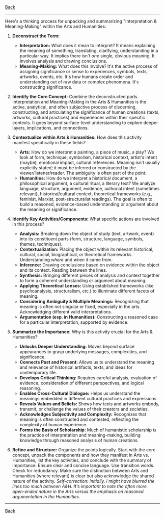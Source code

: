 [Back](README.md)

---

Here's a thinking process for unpacking and summarizing "Interpretation & Meaning-Making" within the Arts and Humanities:

1.  **Deconstruct the Term:**
    *   **Interpretation:** What does it mean to interpret? It means explaining the meaning of something, translating, clarifying, understanding in a particular way. It implies there isn't *one* single, obvious meaning. It involves analysis and drawing conclusions.
    *   **Meaning-Making:** What does this involve? It's the active process of assigning significance or sense to experiences, symbols, texts, artworks, events, etc. It's how humans create order and understanding out of raw data or complex phenomena. It's constructing significance.

2.  **Identify the Core Concept:** Combine the deconstructed parts. Interpretation and Meaning-Making in the Arts & Humanities is the active, analytical, and often subjective process of discerning, constructing, and articulating the significance of human creations (texts, artworks, cultural practices) and experiences within their specific contexts. It goes beyond surface-level understanding to explore deeper layers, implications, and connections.

3.  **Contextualize within Arts & Humanities:** How does this activity manifest specifically in these fields?
    *   **Arts:** How do we interpret a painting, a piece of music, a play? We look at form, technique, symbolism, historical context, artist's intent (maybe), emotional impact, cultural references. Meaning isn't usually explicitly stated; it must be inferred or constructed by the viewer/listener/reader. The ambiguity is often part of the point.
    *   **Humanities:** How do we interpret a historical document, a philosophical argument, a cultural ritual, a literary text? We analyze language, structure, argument, evidence, authorial intent (sometimes relevant), historical/cultural context, theoretical frameworks (e.g., feminist, Marxist, post-structuralist readings). The goal is often to build a reasoned, evidence-based understanding or argument about the meaning or significance.

4.  **Identify Key Activities/Components:** What specific actions are involved in this process?
    *   **Analysis:** Breaking down the object of study (text, artwork, event) into its constituent parts (form, structure, language, symbols, themes, techniques).
    *   **Contextualization:** Placing the object within its relevant historical, cultural, social, biographical, or theoretical frameworks. Understanding *where* and *when* it came from.
    *   **Inference:** Drawing conclusions based on evidence within the object and its context. Reading between the lines.
    *   **Synthesis:** Bringing different pieces of analysis and context together to form a coherent understanding or argument about meaning.
    *   **Applying Theoretical Lenses:** Using established frameworks (like psychoanalysis, structuralism, etc.) to illuminate different facets of meaning.
    *   **Considering Ambiguity & Multiple Meanings:** Recognizing that meaning is often not singular or fixed, especially in the arts. Acknowledging different valid interpretations.
    *   **Argumentation (esp. in Humanities):** Constructing a reasoned case for a particular interpretation, supported by evidence.

5.  **Summarize the Importance:** Why is this activity crucial for the Arts & Humanities?
    *   **Unlocks Deeper Understanding:** Moves beyond surface appearances to grasp underlying messages, complexities, and significance.
    *   **Connects Past and Present:** Allows us to understand the meaning and relevance of historical artifacts, texts, and ideas for contemporary life.
    *   **Develops Critical Thinking:** Requires careful analysis, evaluation of evidence, consideration of different perspectives, and logical reasoning.
    *   **Enables Cross-Cultural Dialogue:** Helps us understand the meanings embedded in different cultural practices and expressions.
    *   **Reveals Values and Beliefs:** Shows how texts and artworks embody, transmit, or challenge the values of their creators and societies.
    *   **Acknowledges Subjectivity and Complexity:** Recognizes that meaning is often constructed and contested, reflecting the complexity of human experience.
    *   **Forms the Basis of Scholarship:** Much of humanistic scholarship *is* the practice of interpretation and meaning-making, building knowledge through reasoned analysis of human creations.

6.  **Refine and Structure:** Organize the points logically. Start with the core concept, unpack the components and how they manifest in Arts vs. Humanities, list the key activities, and conclude with the summary of importance. Ensure clear and concise language. Use transition words. Check for redundancy. Make sure the distinction between Arts and Humanities (where relevant) is clear but also acknowledge the shared nature of the activity. *Self-correction: Initially, I might have blurred the lines too much between A&H. It's important to note the often more open-ended nature in the Arts versus the emphasis on reasoned argumentation in the Humanities.*

---

[Back](README.md)
